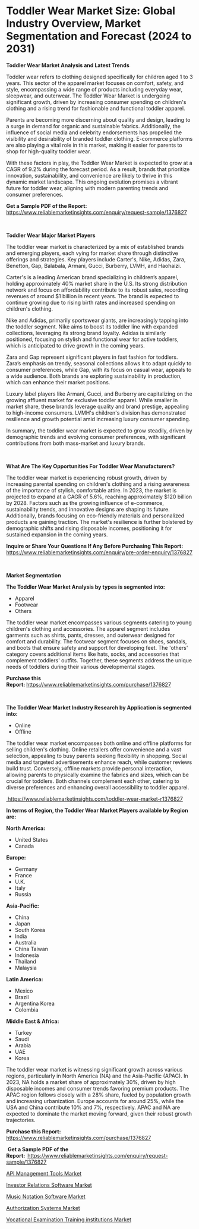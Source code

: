 <p><h1>Toddler Wear Market Size: Global Industry Overview, Market Segmentation and Forecast (2024 to 2031)</h1></p><p><strong>Toddler Wear Market Analysis and Latest Trends</strong></p>
<p><p>Toddler wear refers to clothing designed specifically for children aged 1 to 3 years. This sector of the apparel market focuses on comfort, safety, and style, encompassing a wide range of products including everyday wear, sleepwear, and outerwear. The Toddler Wear Market is undergoing significant growth, driven by increasing consumer spending on children's clothing and a rising trend for fashionable and functional toddler apparel. </p><p>Parents are becoming more discerning about quality and design, leading to a surge in demand for organic and sustainable fabrics. Additionally, the influence of social media and celebrity endorsements has propelled the visibility and desirability of branded toddler clothing. E-commerce platforms are also playing a vital role in this market, making it easier for parents to shop for high-quality toddler wear.</p><p>With these factors in play, the Toddler Wear Market is expected to grow at a CAGR of 9.2% during the forecast period. As a result, brands that prioritize innovation, sustainability, and convenience are likely to thrive in this dynamic market landscape. This ongoing evolution promises a vibrant future for toddler wear, aligning with modern parenting trends and consumer preferences.</p></p>
<p><strong>Get a Sample PDF of the Report:&nbsp;</strong> <a href="https://www.reliablemarketinsights.com/enquiry/request-sample/1376827?utm_campaign=1584&utm_medium=2&utm_source=Github&utm_content=ia&utm_term=23102024&utm_id=toddler-wear">https://www.reliablemarketinsights.com/enquiry/request-sample/1376827</a></p>
<p>&nbsp;</p>
<p><strong>Toddler Wear Major Market Players</strong></p>
<p><p>The toddler wear market is characterized by a mix of established brands and emerging players, each vying for market share through distinctive offerings and strategies. Key players include Carter's, Nike, Adidas, Zara, Benetton, Gap, Balabala, Armani, Gucci, Burberry, LVMH, and Haohaizi.</p><p>Carter's is a leading American brand specializing in children’s apparel, holding approximately 40% market share in the U.S. Its strong distribution network and focus on affordability contribute to its robust sales, recording revenues of around $1 billion in recent years. The brand is expected to continue growing due to rising birth rates and increased spending on children's clothing.</p><p>Nike and Adidas, primarily sportswear giants, are increasingly tapping into the toddler segment. Nike aims to boost its toddler line with expanded collections, leveraging its strong brand loyalty. Adidas is similarly positioned, focusing on stylish and functional wear for active toddlers, which is anticipated to drive growth in the coming years.</p><p>Zara and Gap represent significant players in fast fashion for toddlers. Zara’s emphasis on trendy, seasonal collections allows it to adapt quickly to consumer preferences, while Gap, with its focus on casual wear, appeals to a wide audience. Both brands are exploring sustainability in production, which can enhance their market positions.</p><p>Luxury label players like Armani, Gucci, and Burberry are capitalizing on the growing affluent market for exclusive toddler apparel. While smaller in market share, these brands leverage quality and brand prestige, appealing to high-income consumers. LVMH's children's division has demonstrated resilience and growth potential amid increasing luxury consumer spending.</p><p>In summary, the toddler wear market is expected to grow steadily, driven by demographic trends and evolving consumer preferences, with significant contributions from both mass-market and luxury brands.</p></p>
<p>&nbsp;</p>
<p><strong>What Are The Key Opportunities For Toddler Wear Manufacturers?</strong></p>
<p><p>The toddler wear market is experiencing robust growth, driven by increasing parental spending on children's clothing and a rising awareness of the importance of stylish, comfortable attire. In 2023, the market is projected to expand at a CAGR of 5.6%, reaching approximately $120 billion by 2028. Factors such as the growing influence of e-commerce, sustainability trends, and innovative designs are shaping its future. Additionally, brands focusing on eco-friendly materials and personalized products are gaining traction. The market's resilience is further bolstered by demographic shifts and rising disposable incomes, positioning it for sustained expansion in the coming years.</p></p>
<p><strong>Inquire or Share Your Questions If Any Before Purchasing This Report:</strong> <a href="https://www.reliablemarketinsights.com/enquiry/pre-order-enquiry/1376827?utm_campaign=1584&utm_medium=2&utm_source=Github&utm_content=ia&utm_term=23102024&utm_id=toddler-wear">https://www.reliablemarketinsights.com/enquiry/pre-order-enquiry/1376827</a></p>
<p>&nbsp;</p>
<p><strong>Market Segmentation</strong></p>
<p><strong>The Toddler Wear Market Analysis by types is segmented into:</strong></p>
<p><ul><li>Apparel</li><li>Footwear</li><li>Others</li></ul></p>
<p><p>The toddler wear market encompasses various segments catering to young children's clothing and accessories. The apparel segment includes garments such as shirts, pants, dresses, and outerwear designed for comfort and durability. The footwear segment focuses on shoes, sandals, and boots that ensure safety and support for developing feet. The 'others' category covers additional items like hats, socks, and accessories that complement toddlers' outfits. Together, these segments address the unique needs of toddlers during their various developmental stages.</p></p>
<p><strong>Purchase this Report:&nbsp;</strong><a href="https://www.reliablemarketinsights.com/purchase/1376827?utm_campaign=1584&utm_medium=2&utm_source=Github&utm_content=ia&utm_term=23102024&utm_id=toddler-wear">https://www.reliablemarketinsights.com/purchase/1376827</a></p>
<p>&nbsp;</p>
<p><strong>The Toddler Wear Market Industry Research by Application is segmented into:</strong></p>
<p><ul><li>Online</li><li>Offline</li></ul></p>
<p><p>The toddler wear market encompasses both online and offline platforms for selling children's clothing. Online retailers offer convenience and a vast selection, appealing to busy parents seeking flexibility in shopping. Social media and targeted advertisements enhance reach, while customer reviews build trust. Conversely, offline markets provide personal interaction, allowing parents to physically examine the fabrics and sizes, which can be crucial for toddlers. Both channels complement each other, catering to diverse preferences and enhancing overall accessibility to toddler apparel.</p></p>
<p><a href="https://www.reliablemarketinsights.com/toddler-wear-market-r1376827?utm_campaign=1584&utm_medium=2&utm_source=Github&utm_content=ia&utm_term=23102024&utm_id=toddler-wear">&nbsp;https://www.reliablemarketinsights.com/toddler-wear-market-r1376827</a></p>
<p><strong>In terms of Region, the Toddler Wear Market Players available by Region are:</strong></p>
<p>
    <p> <strong> North America: </strong>
        <ul>
            <li>United States</li>
            <li>Canada</li>
        </ul>
        </p> 
    <p> <strong> Europe: </strong>
        <ul>
            <li>Germany</li>
            <li>France</li>
            <li>U.K.</li>
            <li>Italy</li>
            <li>Russia</li>
        </ul>
        </p> 
    <p> <strong> Asia-Pacific: </strong>
        <ul>
            <li>China</li>
            <li>Japan</li>
            <li>South Korea</li>
            <li>India</li>
            <li>Australia</li>
            <li>China Taiwan</li>
            <li>Indonesia</li>
            <li>Thailand</li>
            <li>Malaysia</li>
        </ul>
        </p> 
    <p> <strong> Latin America: </strong>
        <ul>
            <li>Mexico</li>
            <li>Brazil</li>
            <li>Argentina Korea</li>
            <li>Colombia</li>
        </ul>
        </p> 
    <p> <strong> Middle East & Africa: </strong>
        <ul>
            <li>Turkey</li>
            <li>Saudi</li>
            <li>Arabia</li>
            <li>UAE</li>
            <li>Korea</li>
        </ul>
    </p>
    </p>
<p><p>The toddler wear market is witnessing significant growth across various regions, particularly in North America (NA) and the Asia-Pacific (APAC). In 2023, NA holds a market share of approximately 30%, driven by high disposable incomes and consumer trends favoring premium products. The APAC region follows closely with a 28% share, fueled by population growth and increasing urbanization. Europe accounts for around 25%, while the USA and China contribute 10% and 7%, respectively. APAC and NA are expected to dominate the market moving forward, given their robust growth trajectories.</p></p>
<p><strong>Purchase this Report: </strong><a href="https://www.reliablemarketinsights.com/purchase/1376827?utm_campaign=1584&utm_medium=2&utm_source=Github&utm_content=ia&utm_term=23102024&utm_id=toddler-wear">https://www.reliablemarketinsights.com/purchase/1376827</a></p>
<p>&nbsp;<strong>Get a Sample PDF of the Report:&nbsp;&nbsp;</strong><a href="https://www.reliablemarketinsights.com/enquiry/request-sample/1376827?utm_campaign=1584&utm_medium=2&utm_source=Github&utm_content=ia&utm_term=23102024&utm_id=toddler-wear">https://www.reliablemarketinsights.com/enquiry/request-sample/1376827</a></p>
<p><strong></strong></p>
<p><p><a href="https://www.linkedin.com/pulse/api-management-tools-market-segmentation-geographical-regions-azfze?utm_campaign=1584&utm_medium=2&utm_source=Github&utm_content=ia&utm_term=23102024&utm_id=toddler-wear">API Management Tools Market</a></p><p><a href="https://www.linkedin.com/pulse/pioneering-growth-analyzing-global-investor-relations-software-tgv5e?utm_campaign=1584&utm_medium=2&utm_source=Github&utm_content=ia&utm_term=23102024&utm_id=toddler-wear">Investor Relations Software Market</a></p><p><a href="https://www.linkedin.com/pulse/global-music-notation-software-market-comprehensive-analysis-mt0de?utm_campaign=1584&utm_medium=2&utm_source=Github&utm_content=ia&utm_term=23102024&utm_id=toddler-wear">Music Notation Software Market</a></p><p><a href="https://www.linkedin.com/pulse/emerging-trends-authorization-systems-market-global-outlook-p72ie?utm_campaign=1584&utm_medium=2&utm_source=Github&utm_content=ia&utm_term=23102024&utm_id=toddler-wear">Authorization Systems Market</a></p><p><a href="https://github.com/tamvrosiya/Market-Research-Report-List-6/blob/main/vocational-examination-training-institutions-market.md?utm_campaign=1584&utm_medium=2&utm_source=Github&utm_content=ia&utm_term=23102024&utm_id=toddler-wear">Vocational Examination Training institutions Market</a></p></p>